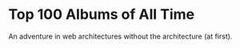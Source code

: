 # Top 100 Albums of All Time

An adventure in web architectures without the architecture (at first).

